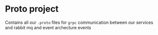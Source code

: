 # Proto project

Contains all our `.proto` files for `grpc` communication between our services and rabbit mq and event archecture events